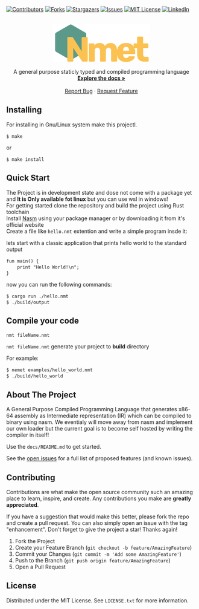 <a name="readme-top"></a>

[![Contributors][contributors-shield]][contributors-url]
[![Forks][forks-shield]][forks-url]
[![Stargazers][stars-shield]][stars-url]
[![Issues][issues-shield]][issues-url]
[![MIT License][license-shield]][license-url]
[![LinkedIn][linkedin-shield]][linkedin-url]

<!-- PROJECT LOGO -->
<br />
<div align="center">
  <a href="https://github.com/mahanfarzaneh2000/nemet">
    <img src="assets/Nmet.png" alt="Nmet - Nmet programming language" height="100">
  </a>

  <p align="center">
    A general purpose staticly typed and compiled programming language 
    <br />
    <a href="https://github.com/mahanfarzaneh2000/nemet#quick-start"><strong>Explore the docs »</strong></a>
    <br />
    <br />
    <a href="https://github.com/mahanfarzaneh2000/nemet/issues">Report Bug</a>
    ·
    <a href="https://github.com/mahanfarzaneh2000/nemet/issues">Request Feature</a>
  </p>
</div>

## Installing
For installing in Gnu/Linux system make this projectl.
```shell
$ make
```
or
```shell
$ make install
```

## Quick Start
The Project is in development state and dose not come with a package yet and **It is Only available fot linux** but you can use wsl in windows!
<br />
For getting started clone the repository and build the project using Rust toolchain
<br />
Install [Nasm](https://www.nasm.org/) using your package manager or by downloading it from it's official website
<br />
Create a file like ```hello.nmt``` extention and write a simple program insde it:

lets start with a classic application that prints hello world to the standard output
``` nmt
fun main() {
    print "Hello World!\n";
}
```
now you can run the following commands:

``` shell
$ cargo run ./hello.nmt
$ ./build/output
```
## Compile your code
```
nmt fileName.nmt
```
```nmt fileName.nmt``` generate your project to **build** directory

For example:
```mnt
$ nemet examples/hello_world.nmt
$ ./build/hello_world
```
## About The Project

A General Purpose Compiled Programming Language that generates x86-64 assembly as Intermediate representation (IR) which can be compiled to binary using nasm.
We eventialy will move away from nasm and implement our own loader but the current goal is to become self hosted by writing the compiler in itself!

Use the `docs/README.md` to get started.

See the [open issues](https://github.com/othneildrew/Best-README-Template/issues) for a full list of proposed features (and known issues).


## Contributing

Contributions are what make the open source community such an amazing place to learn, inspire, and create. Any contributions you make are **greatly appreciated**.

If you have a suggestion that would make this better, please fork the repo and create a pull request. You can also simply open an issue with the tag "enhancement".
Don't forget to give the project a star! Thanks again!

1. Fork the Project
2. Create your Feature Branch (`git checkout -b feature/AmazingFeature`)
3. Commit your Changes (`git commit -m 'Add some AmazingFeature'`)
4. Push to the Branch (`git push origin feature/AmazingFeature`)
5. Open a Pull Request

## License

Distributed under the MIT License. See `LICENSE.txt` for more information.


[contributors-shield]: https://img.shields.io/github/contributors/mahanfarzaneh2000/nemet.svg?style=for-the-badge
[contributors-url]: https://github.com/mahanfarzaneh2000/nemet/graphs/contributors
[forks-shield]: https://img.shields.io/github/forks/mahanfarzaneh2000/nemet.svg?style=for-the-badge
[forks-url]: https://github.com/mahanfarzaneh2000/nemet/network/members
[stars-shield]: https://img.shields.io/github/stars/mahanfarzaneh2000/nemet.svg?style=for-the-badge
[stars-url]: https://github.com/mahanfarzaneh2000/nemet/stargazers
[issues-shield]: https://img.shields.io/github/issues/mahanfarzaneh2000/nemet.svg?style=for-the-badge
[issues-url]: https://github.com/mahanfarzaneh2000/nemet/issues
[license-shield]: https://img.shields.io/github/license/mahanfarzaneh2000/nemet.svg?style=for-the-badge
[license-url]: https://github.com/mahanfarzaneh2000/nemet/blob/master/LICENSE.txt
[linkedin-shield]: https://img.shields.io/badge/-LinkedIn-black.svg?style=for-the-badge&logo=linkedin&colorB=555
[linkedin-url]: https://linkedin.com/in/mahanfarzaneh
[product-screenshot]: assets/nemet.png
